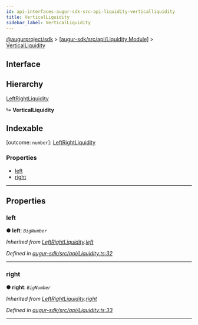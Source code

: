 ```yaml
---
id: api-interfaces-augur-sdk-src-api-liquidity-verticalliquidity
title: VerticalLiquidity
sidebar_label: VerticalLiquidity
---
```


[@augurproject/sdk](api-readme.md) > [[augur-sdk/src/api/Liquidity Module]](api-modules-augur-sdk-src-api-liquidity-module.md) > [VerticalLiquidity](api-interfaces-augur-sdk-src-api-liquidity-verticalliquidity.md)

## Interface

## Hierarchy

 [LeftRightLiquidity](api-interfaces-augur-sdk-src-api-liquidity-leftrightliquidity.md)

**↳ VerticalLiquidity**

## Indexable

\[outcome: `number`\]:&nbsp;[LeftRightLiquidity](api-interfaces-augur-sdk-src-api-liquidity-leftrightliquidity.md)

### Properties

* [left](api-interfaces-augur-sdk-src-api-liquidity-verticalliquidity.md#left)
* [right](api-interfaces-augur-sdk-src-api-liquidity-verticalliquidity.md#right)

---

## Properties

<a id="left"></a>

###  left

**● left**: *`BigNumber`*

*Inherited from [LeftRightLiquidity](api-interfaces-augur-sdk-src-api-liquidity-leftrightliquidity.md).[left](api-interfaces-augur-sdk-src-api-liquidity-leftrightliquidity.md#left)*

*Defined in [augur-sdk/src/api/Liquidity.ts:32](https://github.com/AugurProject/augur/blob/3727cd4ec9/packages/augur-sdk/src/api/Liquidity.ts#L32)*

___
<a id="right"></a>

###  right

**● right**: *`BigNumber`*

*Inherited from [LeftRightLiquidity](api-interfaces-augur-sdk-src-api-liquidity-leftrightliquidity.md).[right](api-interfaces-augur-sdk-src-api-liquidity-leftrightliquidity.md#right)*

*Defined in [augur-sdk/src/api/Liquidity.ts:33](https://github.com/AugurProject/augur/blob/3727cd4ec9/packages/augur-sdk/src/api/Liquidity.ts#L33)*

___

